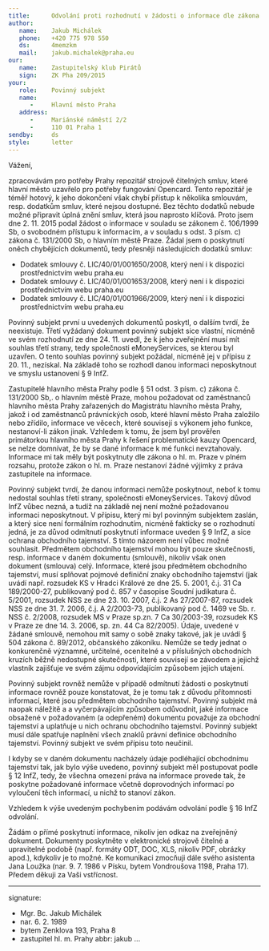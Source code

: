 ```yaml
---
title:      Odvolání proti rozhodnutí v žádosti o informace dle zákona č. 106/1999 Sb.
author:
   name:    Jakub Michálek
   phone:   +420 775 978 550
   ds:      4memzkm
   mail:    jakub.michalek@praha.eu
our:
   name:    Zastupitelský klub Pirátů
   sign:    ZK Pha 209/2015
your:
   role:    Povinný subjekt
   name:    
      -     Hlavní město Praha
   address:
      -     Mariánské náměstí 2/2
      -     110 01 Praha 1
sendby:     ds
style:      letter
---
```


Vážení,

zpracovávám pro potřeby Prahy repozitář strojově čitelných smluv, které hlavní město uzavřelo pro potřeby fungování Opencard. Tento repozitář je téměř hotový, k jeho dokončení však chybí přístup k několika smlouvám, resp. dodatkům smluv, které nejsou dostupné. Bez těchto dodatků nebude možné připravit úplná znění smluv, která jsou naprosto klíčová. Proto jsem dne 2. 11. 2015 podal žádost o informace v souladu se zákonem č. 106/1999 Sb, o svobodném přístupu k informacím, a v souladu s odst. 3 písm. c) zákona č. 131/2000 Sb, o hlavním městě Praze. Žádal jsem o poskytnutí oněch chybějících dokumentů, tedy přesněji následujících dodatků smluv:

* Dodatek smlouvy č. LIC/40/01/001650/2008, který není i k dispozici prostřednictvím webu praha.eu
* Dodatek smlouvy č. LIC/40/01/001653/2008, který není i k dispozici prostřednictvím webu praha.eu
* Dodatek smlouvy č. LIC/40/01/001966/2009, který není i k dispozici prostřednictvím webu praha.eu

Povinný subjekt první u uvedených dokumentů poskytl, o dalším tvrdí, že neexistuje. Třetí vyžádaný dokument povinný subjekt sice vlastní, nicméně ve svém rozhodnutí ze dne 24. 11. uvedl, že k jeho zveřejnění musí mít souhlas třetí strany, tedy společnosti eMoneyServices, se kterou byl uzavřen. O tento souhlas povinný subjekt požádal, nicméně jej v přípisu z 20. 11., nezískal. Na základě toho se rozhodl danou informaci neposkytnout ve smyslu ustanovení § 9 InfZ.

Zastupitelé hlavního města Prahy podle § 51 odst. 3 písm. c) zákona č. 131/2000 Sb,. o hlavním městě Praze, mohou požadovat od zaměstnanců hlavního města Prahy zařazených do Magistrátu hlavního města Prahy, jakož i od zaměstnanců právnických osob, které hlavní město Praha založilo nebo zřídilo, informace ve věcech, které souvisejí s výkonem jeho funkce, nestanoví-li zákon jinak. Vzhledem k tomu, že jsem byl prověřen primátorkou hlavního města Prahy k řešení problematické kauzy Opencard, se nelze domnívat, že by se dané informace k mé funkci nevztahovaly. Informace mi tak měly být poskytnuty dle zákona o hl. m. Praze v plném rozsahu, protože zákon o hl. m. Praze nestanoví žádné výjimky z práva zastupitele na informace.

Povinný subjekt tvrdí, že danou informaci nemůže poskytnout, neboť k tomu nedostal souhlas třetí strany, společnosti eMoneyServices. Takový důvod InfZ vůbec nezná, a tudíž na základě nej není možné požadovanou informaci neposkytnout. V přípisu, který mi byl povinným subjektem zaslán, a který sice není formálním rozhodnutím, nicméně fakticky se o rozhodnutí jedná, je za důvod odmítnutí poskytnutí informace uveden § 9 InfZ, a sice ochrana obchodního tajemství. S tímto názorem není vůbec možné souhlasit. Předmětem obchodního tajemství mohou být pouze skutečnosti, resp. informace v daném dokumentu (smlouvě), nikoliv však onen dokument (smlouva) celý. Informace, které jsou předmětem obchodního tajemství, musí splňovat pojmové definiční znaky obchodního tajemství (jak uvádí např. rozsudek KS v Hradci Králové ze dne 25. 5. 2001, č.j. 31 Ca 189/2000-27, publikovaný pod č. 857 v časopise Soudní judikatura č. 5/2001, rozsudek NSS ze dne 23. 10. 2007, č.j. 2 As 27/2007-87, rozsudek NSS ze dne 31. 7. 2006, č.j. A 2/2003-73, publikovaný pod č. 1469 ve Sb. r. NSS č. 2/2008, rozsudek MS v Praze sp.zn. 7 Ca 30/2003-39, rozsudek KS v Praze ze dne 14. 3. 2006, sp. zn. 44 Ca 82/2005). Údaje, uvedené v žádané smlouvě, nemohou mít samy o sobě znaky takové, jak je uvádí § 504 zákona č. 89/2012, občanského zákoníku. Nemůže se tedy jednat o konkurenčně významné, určitelné, ocenitelné a v příslušných obchodních kruzích běžně nedostupné skutečnosti, které souvisejí se závodem a jejichž vlastník zajišťuje ve svém zájmu odpovídajícím způsobem jejich utajení.

Povinný subjekt rovněž nemůže v případě odmítnutí žádosti o poskytnutí informace rovněž pouze konstatovat, že je tomu tak z důvodu přítomnosti informací, které jsou předmětem obchodního tajemství. Povinný subjekt má naopak náležitě a a vyčerpávajícím způsobem odůvodnit, jaké informace obsažené v požadovaném (a odepřeném) dokumentu považuje za obchodní tajemství a uplatňuje u nich ochranu obchodního tajemství. Povinný subjekt musí dále spatřuje naplnění všech znaklů právní definice obchodního tajemství. Povinný subjekt ve svém přípisu toto neučinil.

I kdyby se v daném dokumentu nacházely údaje podléhající obchodnímu tajemství tak, jak bylo výše uvedeno, povinný subjekt měl postupovat podle § 12 InfZ, tedy, že všechna omezení práva na informace provede tak, že poskytne požadované informace včetně doprovodných informací po vyloučení těch informací, u nichž to stanoví zákon.

Vzhledem k výše uvedeným pochybením podávám odvolání podle § 16 InfZ odvolání.

Žádám o přímé poskytnutí informace, nikoliv jen odkaz na zveřejněný dokument. Dokumenty poskytněte v elektronické strojově čitelné a upravitelné podobě (např. formáty ODT, DOC, XLS, nikoliv PDF, obrázky apod.), kdykoliv je to možné. Ke komunikaci zmocňuji dále svého asistenta Jana Loužka (nar. 9. 7. 1986 v Písku, bytem Vondroušova 1198, Praha 17). Předem děkuji za Vaši vstřícnost. 

---
signature:
  - Mgr. Bc. Jakub Michálek
  - nar. 6. 2. 1989
  - bytem Zenklova 193, Praha 8
  - zastupitel hl. m. Prahy
abbr:       jakub
...

